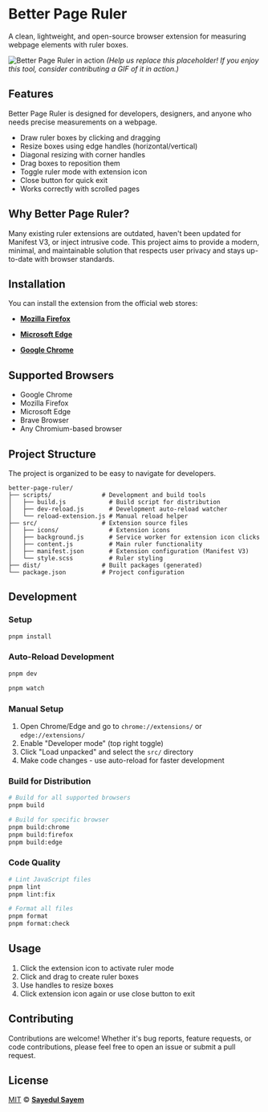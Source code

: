 # Better Page Ruler

A clean, lightweight, and open-source browser extension for measuring webpage elements with ruler boxes.

![Better Page Ruler in action](https://via.placeholder.com/720x400.png?text=Better+Page+Ruler+In+Action)
*(Help us replace this placeholder! If you enjoy this tool, consider contributing a GIF of it in action.)*

## Features

Better Page Ruler is designed for developers, designers, and anyone who needs precise measurements on a webpage.

- Draw ruler boxes by clicking and dragging
- Resize boxes using edge handles (horizontal/vertical)
- Diagonal resizing with corner handles
- Drag boxes to reposition them
- Toggle ruler mode with extension icon
- Close button for quick exit
- Works correctly with scrolled pages

## Why Better Page Ruler?

Many existing ruler extensions are outdated, haven't been updated for Manifest V3, or inject intrusive code. This project aims to provide a modern, minimal, and maintainable solution that respects user privacy and stays up-to-date with browser standards.

## Installation

You can install the extension from the official web stores:

- [**Mozilla Firefox**](https://addons.mozilla.org/en-US/firefox/addon/better-page-ruler/?utm_source=github)
- [**Microsoft Edge**](https://microsoftedge.microsoft.com/addons/detail/better-page-ruler/lahbaibhcljkhimfllplchmekijjichp?utm_source=github)

- [**Google Chrome**](https://chromewebstore.google.com/detail/imjbimehdchihkehnnkdgpnckafghjpe?utm_source=github)

## Supported Browsers

- Google Chrome
- Mozilla Firefox
- Microsoft Edge
- Brave Browser
- Any Chromium-based browser

## Project Structure

The project is organized to be easy to navigate for developers.

```
better-page-ruler/
├── scripts/              # Development and build tools
│   ├── build.js            # Build script for distribution
│   ├── dev-reload.js       # Development auto-reload watcher
│   └── reload-extension.js # Manual reload helper
├── src/                  # Extension source files
│   ├── icons/              # Extension icons
│   ├── background.js       # Service worker for extension icon clicks
│   ├── content.js          # Main ruler functionality
│   ├── manifest.json       # Extension configuration (Manifest V3)
│   └── style.scss          # Ruler styling
├── dist/                 # Built packages (generated)
└── package.json          # Project configuration
```

## Development

### Setup

```bash
pnpm install
```

### Auto-Reload Development

```bash
pnpm dev
```

```bash
pnpm watch
```

### Manual Setup

1. Open Chrome/Edge and go to `chrome://extensions/` or `edge://extensions/`
2. Enable "Developer mode" (top right toggle)
3. Click "Load unpacked" and select the `src/` directory
4. Make code changes - use auto-reload for faster development

### Build for Distribution

```bash
# Build for all supported browsers
pnpm build

# Build for specific browser
pnpm build:chrome
pnpm build:firefox
pnpm build:edge
```

### Code Quality

```bash
# Lint JavaScript files
pnpm lint
pnpm lint:fix

# Format all files
pnpm format
pnpm format:check
```

## Usage

1. Click the extension icon to activate ruler mode
2. Click and drag to create ruler boxes
3. Use handles to resize boxes
4. Click extension icon again or use close button to exit

## Contributing

Contributions are welcome! Whether it's bug reports, feature requests, or code contributions, please feel free to open an issue or submit a pull request.

## License

[MIT](LICENSE) © [**Sayedul Sayem**](https://sayedulsayem.com)
